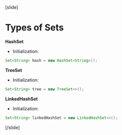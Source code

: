 

[slide]

# Types of Sets

**HashSet<E>**

- Initialization:
```java
Set<String> hash = new HashSet<String>();
```


**TreeSet<E>**

- Initialization:
```java
Set<String> tree = new TreeSet<>();
```

**LinkedHashSet<E>**

- Initialization:
```java
Set<String> linkedHashSet = new LinkedHashSet<>();
```

[/slide]